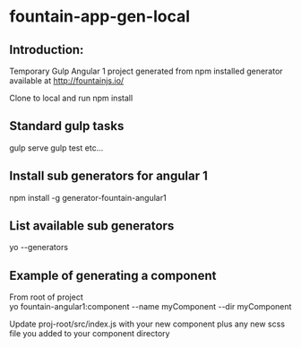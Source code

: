 fountain-app-gen-local
======================

Introduction:
-----------
Temporary Gulp Angular 1 project generated from npm installed generator available at http://fountainjs.io/

Clone to local and run npm install

Standard gulp tasks
-------------------
  gulp serve
  gulp test
  etc...

Install sub generators for angular 1
-----------
npm install -g generator-fountain-angular1

List available sub generators
-----------
yo --generators  

Example of generating a component
-----------
From root of project  
yo fountain-angular1:component --name myComponent --dir myComponent  

Update proj-root/src/index.js with your new component plus any new scss file you added to your component directory  
